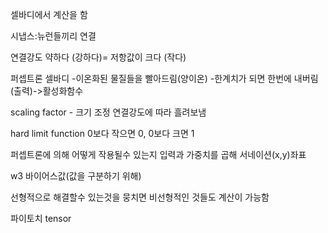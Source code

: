 셀바디에서 계산을 함

시냅스:뉴런들끼리 연결

연결강도 약하다 (강하다)= 저항값이 크다 (작다)

퍼셉트론
셀바디
-이온화된 물질들을 빨아드림(양이온)
-한계치가 되면 한번에 내버림(출력)->활성화함수

scaling factor - 크기 조정
연결강도에 따라 흘려보냄


hard limit function
0보다 작으면 0, 0보다 크면 1

퍼셉트론에 의해 어떻게 작용될수 있는지
입력과 가중치를 곱해 서네이션(x,y)좌표

w3 바이어스값(값을 구분하기 위해)

선형적으로 해결할수 있는것을 뭉치면 비선형적인 것들도 계산이 가능함

파이토치
tensor
